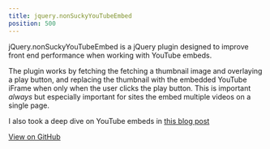```yaml
---
title: jquery.nonSuckyYouTubeEmbed
position: 500
---
```


jQuery.nonSuckyYouTubeEmbed is a jQuery plugin designed to improve front end performance when working with YouTube embeds.

The plugin works by fetching the fetching a thumbnail image and overlaying a play button, and replacing the thumbnail with the embedded YouTube iFrame when only when the user clicks the play button. This is important *always* but especially important for sites the embed multiple videos on a single page.

I also took a deep dive on YouTube embeds in [this blog post]({{site.url}}/blog/non-sucky-youtube-embed)

<a class="call-to-action" href="https://github.com/mpchadwick/jquery.nonSuckyYouTubeEmbed">View on GitHub</a>
